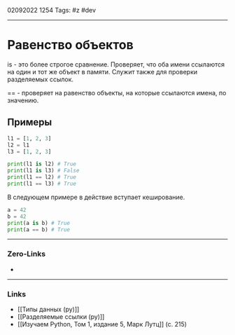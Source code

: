 02092022 1254
Tags: #z #dev

---
# Равенство объектов

is - это более строгое сравнение. Проверяет, что оба имени ссылаются на один и тот же объект в памяти. Служит также для проверки разделяемых ссылок.

== - проверяет на равенство объекты, на которые ссылаются имена, по значению.

## Примеры

```python
l1 = [1, 2, 3]
l2 = l1
l3 = [1, 2, 3]

print(l1 is l2) # True
print(l1 is l3) # False
print(l1 == l2) # True
print(l1 == l3) # True
```

В следующем примере в действие вступает кеширование.

```python
a = 42
b = 42
print(a is b) # True
print(a == b) # True
```

---
### Zero-Links
- 

---
### Links
- [[Типы данных (py)]]
- [[Разделяемые ссылки (py)]]
- [[Изучаем Python, Том 1, издание 5, Марк Лутц]] (с. 215)